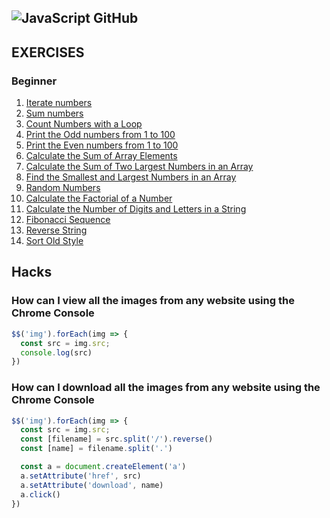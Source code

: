![JavaScript GitHub](https://github.com/Pilag6/js-practices/assets/79191808/1665e20e-9ecc-4f11-8229-4d6da8382b6f)
---
## EXERCISES

### Beginner

1. [Iterate numbers](https://github.com/Pilag6/js-practices/blob/main/js/iterarNums.js)
1. [Sum numbers](https://github.com/Pilag6/js-practices/blob/main/js/sumNums.js)
1. [Count Numbers with a Loop](https://github.com/Pilag6/js-practices/blob/main/js/iterarNums.js)
1. [Print the Odd numbers from 1 to 100](https://github.com/Pilag6/js-practices/blob/main/js/oddNums.js)
1. [Print the Even numbers from 1 to 100](https://github.com/Pilag6/js-practices/blob/main/js/evenNums.js)
1. [Calculate the Sum of Array Elements](https://github.com/Pilag6/js-practices/blob/main/js/sumTotalArray.js)
1. [Calculate the Sum of Two Largest Numbers in an Array](https://github.com/Pilag6/js-practices/blob/main/js/sumNumsMax.js)
1. [Find the Smallest and Largest Numbers in an Array](https://github.com/Pilag6/js-practices/blob/main/js/findSmallLarge.js) 
1. [Random Numbers](https://github.com/Pilag6/js-practices/blob/main/js/randomNumbers.js)
1. [Calculate the Factorial of a Number](https://github.com/Pilag6/js-practices/blob/main/js/factorialNum.js)
1. [Calculate the Number of Digits and Letters in a String](https://github.com/Pilag6/js-practices/blob/main/js/numAndDigitsString.js)
1. [Fibonacci Sequence](https://github.com/Pilag6/js-practices/blob/main/js/fibonacci.js)
1. [Reverse String](https://github.com/Pilag6/js-practices/blob/main/js/reverseString.js)
1. [Sort Old Style](https://github.com/Pilag6/js-practices/blob/main/js/sortOldStyle.js)




## Hacks

### How can I view all the images from any website using the Chrome Console

```Javascript
$$('img').forEach(img => {
  const src = img.src;
  console.log(src)
})
```

### How can I download all the images from any website using the Chrome Console

```Javascript
$$('img').forEach(img => {
  const src = img.src;
  const [filename] = src.split('/').reverse()
  const [name] = filename.split('.')

  const a = document.createElement('a')
  a.setAttribute('href', src)
  a.setAttribute('download', name)
  a.click() 
})
```
